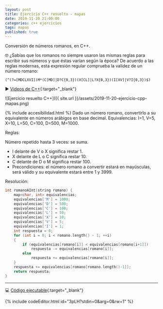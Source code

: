 ```yaml
---
layout: post
title: Ejercicio C++ resuelto - mapas
date: 2019-11-20 21:00:00
categories: c++ ejercicios
tags: mapas
published: true
---
```


Conversión de números romanos, en C++.

🤓 ¿Sabías que los romanos no siempre usaron las mismas reglas para escribir sus números y que éstas varían según la época? De acuerdo a las reglas modernas, esta expresión regular comprueba la validez de un número romano:
<pre><code>(^(?=[MDCLXVI])M*(C[MD]|D?C{0,3})(X[CL]|L?X{0,3})(I[XV]|V?I{0,3})$)</code></pre>

▶️ [Videos de C++](https://www.youtube.com/playlist?list=PLb_E6BNMg5j65aaxqcuz93MnGA06BYrhr){:target="_blank"}

![Ejercicio resuelto C++]({{ site.url }}/assets/2019-11-20-ejercicio-cpp-mapas.png)

{% include accesibilidad.html %}
Dado un número romano, convertirlo a su equivalente en números arábigos en base decimal. Equivalencias: I=1, V=5, X=10, L=50, C=100, D=500, M=1000.

Reglas:

Número repetido hasta 3 veces: se suma.
- I delante de V o X significa restar 1.
- X delante de L o C significa restar 10.
- C delante de D o M significa restar 100.
- Precondiciones: el número romano a convertir estará en mayúsculas, será válido y su equivalente estará entre 1 y 3999.

Resolución:

```cpp
int romanoAInt(string romano) {
    map<char, int> equivalencias;
    equivalencias['M'] = 1000;
    equivalencias['D'] = 500;
    equivalencias['C'] = 100;
    equivalencias['L'] = 50;
    equivalencias['X'] = 10;
    equivalencias['V'] = 5;
    equivalencias['I'] = 1;
    int respuesta = 0;
    for (int i = 0; i < romano.length() - 1; ++i)
    {
        if (equivalencias[romano[i]] < equivalencias[romano[i+1]])
            respuesta -= equivalencias[romano[i]];
        else
            respuesta += equivalencias[romano[i]];
    }
    respuesta += equivalencias[romano[romano.length()-1]];
    return respuesta;
}
```
</div></details>

<hr />

💻 [Código ejecutable](https://jdoodle.com/a/3pLH){:target="_blank"}

{% include codeEditor.html id="3pLH?stdin=0&arg=0&rw=1" %}
